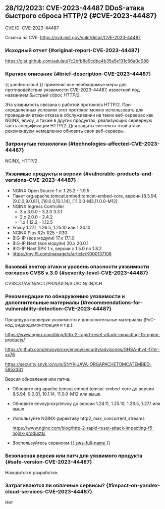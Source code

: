 ## 28/12/2023: CVE-2023-44487 DDoS-атака быстрого сброса HTTP/2 {#CVE-2023-44487}

CVE ID: CVE-2023-44487

Ссылка на CVE: <https://nvd.nist.gov/vuln/detail/CVE-2023-44487>

### Исходный отчет {#original-report-CVE-2023-44487}

<https://gist.github.com/adulau/7c2bfb8e9cdbe4b35a5e131c66a0c088>

### Краткое описание {#brief-description-CVE-2023-44487}

{{ yandex-cloud }} применил все необходимые меры для противодействия уязвимости CVE-2023-44487, известной под названием _Быстрый сброс HTTP/2_.

Эта уязвимость связана с работой протокола HTTP/2. При определенных условиях этот протокол можно использовать для проведения атаки отказа в обслуживании на таких веб-серверах как NGINX, envoy, а также в других продуктах, реализующих серверную часть спецификации HTTP/2. Для защиты систем от этой атаки рекомендуем немедленно обновить свои веб-серверы.

### Затронутые технологии {#technologies-affected-CVE-2023-44487}

NGINX, HTTP/2

### Уязвимые продукты и версии {#vulnerable-products-and-versions-CVE-2023-44487}

* NGINX Open Source 1.x: 1.25.2 - 1.9.5
* Пакет org.apache.tomcat.embed:tomcat-embed-core, версии [8.5.94, [9.0.0,9.0.81], [10.0.0,10.1.14], [11.0.0-M3,11.0.0-M12]
* NGINX Ingress Controller
   * 3.x 3.0.0 - 3.3.0 3.3.1
   * 2.x 2.0.0 - 2.4.2
   * 1.x 1.12.2 - 1.12.5
* Envoy 1.27.1, 1.26.5, 1.25.10 или 1.24.10
* NGINX Plus R2x R25 - R30
* BIG-IP (все модули) 17.x 17.1.0
* BIG-IP Next (все модули) 20.x 20.0.1
* BIG-IP Next SPK 1.x, версии с 1.5.0 по 1.8.2
* <https://my.f5.com/manage/s/article/K000137106>

### Базовый вектор атаки и уровень опасности уязвимости согласно CVSS v.3.0 {#severity-level-CVE-2023-44487}

CVSS:3.1/AV:N/AC:L/PR:N/UI:N/S:U/C:N/I:N/A:H

### Рекомендации по обнаружению уязвимости и дополнительные материалы {#recommendations-for-vulnerability-detection-CVE-2023-44487}

Процедура проверки уязвимости и дополнительные материалы (PoC-код, видеодемонстрация и т.д.):

<https://www.nginx.com/blog/http-2-rapid-reset-attack-impacting-f5-nginx-products/>

<https://github.com/envoyproxy/envoy/security/advisories/GHSA-jhv4-f7mr-xx76>

<https://security.snyk.io/vuln/SNYK-JAVA-ORGAPACHETOMCATEMBED-5953331>

Версия обновления или патча:

* Обновите org.apache.tomcat.embed:tomcat-embed-core до версии 8.5.94, 9.0.81, 10.1.14, 11.0.0-M12 или выше.

* Обновите envoyproxy/envoy до версии 1.24.11, 1.25.10, 1.26.5, 1.27.1 или выше.

* Используйте NGINX-директиву http2_max_concurrent_streams

   <https://www.nginx.com/blog/http-2-rapid-reset-attack-impacting-f5-nginx-products/>

* Воспользуйтесь сервисом [{{ sws-full-name }}](https://yandex.cloud/ru/services/smartwebsecurity)

### Безопасная версия или патч для уязвимого продукта {#safe-version-CVE-2023-44487}

Находится в разработке.

### Затрагиваются ли облачные сервисы? {#impact-on-yandex-cloud-services-CVE-2023-44487}

Нет
